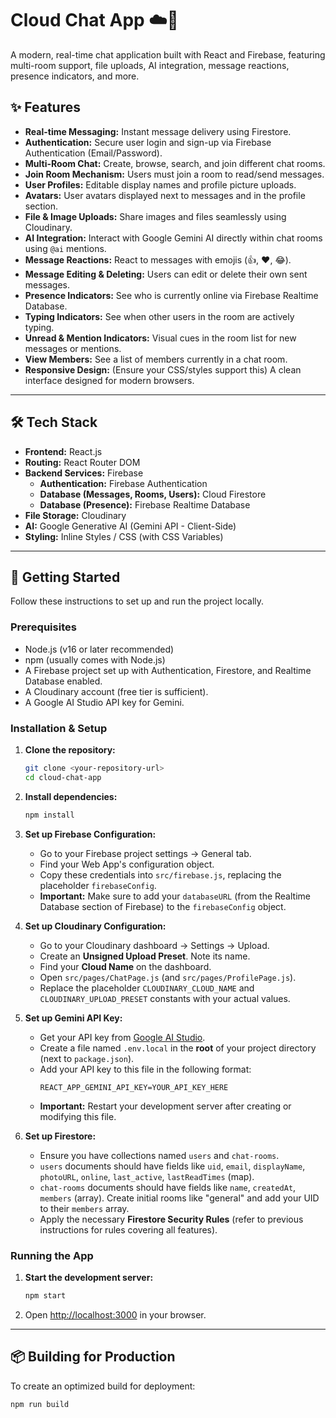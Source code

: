 # Cloud Chat App ☁️💬

A modern, real-time chat application built with React and Firebase, featuring multi-room support, file uploads, AI integration, message reactions, presence indicators, and more.


## ✨ Features

* **Real-time Messaging:** Instant message delivery using Firestore.
* **Authentication:** Secure user login and sign-up via Firebase Authentication (Email/Password).
* **Multi-Room Chat:** Create, browse, search, and join different chat rooms.
* **Join Room Mechanism:** Users must join a room to read/send messages.
* **User Profiles:** Editable display names and profile picture uploads.
* **Avatars:** User avatars displayed next to messages and in the profile section.
* **File & Image Uploads:** Share images and files seamlessly using Cloudinary.
* **AI Integration:** Interact with Google Gemini AI directly within chat rooms using `@ai` mentions.
* **Message Reactions:** React to messages with emojis (👍, ❤️, 😂).
* **Message Editing & Deleting:** Users can edit or delete their own sent messages.
* **Presence Indicators:** See who is currently online via Firebase Realtime Database.
* **Typing Indicators:** See when other users in the room are actively typing.
* **Unread & Mention Indicators:** Visual cues in the room list for new messages or mentions.
* **View Members:** See a list of members currently in a chat room.
* **Responsive Design:** (Ensure your CSS/styles support this) A clean interface designed for modern browsers.

---

## 🛠️ Tech Stack

* **Frontend:** React.js
* **Routing:** React Router DOM
* **Backend Services:** Firebase
    * **Authentication:** Firebase Authentication
    * **Database (Messages, Rooms, Users):** Cloud Firestore
    * **Database (Presence):** Firebase Realtime Database
* **File Storage:** Cloudinary
* **AI:** Google Generative AI (Gemini API - Client-Side)
* **Styling:** Inline Styles / CSS (with CSS Variables)

---

## 🚀 Getting Started

Follow these instructions to set up and run the project locally.

### Prerequisites

* Node.js (v16 or later recommended)
* npm (usually comes with Node.js)
* A Firebase project set up with Authentication, Firestore, and Realtime Database enabled.
* A Cloudinary account (free tier is sufficient).
* A Google AI Studio API key for Gemini.

### Installation & Setup

1.  **Clone the repository:**
    ```bash
    git clone <your-repository-url>
    cd cloud-chat-app
    ```

2.  **Install dependencies:**
    ```bash
    npm install
    ```

3.  **Set up Firebase Configuration:**
    * Go to your Firebase project settings -> General tab.
    * Find your Web App's configuration object.
    * Copy these credentials into `src/firebase.js`, replacing the placeholder `firebaseConfig`.
    * **Important:** Make sure to add your `databaseURL` (from the Realtime Database section of Firebase) to the `firebaseConfig` object.

4.  **Set up Cloudinary Configuration:**
    * Go to your Cloudinary dashboard -> Settings -> Upload.
    * Create an **Unsigned Upload Preset**. Note its name.
    * Find your **Cloud Name** on the dashboard.
    * Open `src/pages/ChatPage.js` (and `src/pages/ProfilePage.js`).
    * Replace the placeholder `CLOUDINARY_CLOUD_NAME` and `CLOUDINARY_UPLOAD_PRESET` constants with your actual values.

5.  **Set up Gemini API Key:**
    * Get your API key from [Google AI Studio](https://aistudio.google.com/).
    * Create a file named `.env.local` in the **root** of your project directory (next to `package.json`).
    * Add your API key to this file in the following format:
        ```
        REACT_APP_GEMINI_API_KEY=YOUR_API_KEY_HERE
        ```
    * **Important:** Restart your development server after creating or modifying this file.

6.  **Set up Firestore:**
    * Ensure you have collections named `users` and `chat-rooms`.
    * `users` documents should have fields like `uid`, `email`, `displayName`, `photoURL`, `online`, `last_active`, `lastReadTimes` (map).
    * `chat-rooms` documents should have fields like `name`, `createdAt`, `members` (array). Create initial rooms like "general" and add your UID to their `members` array.
    * Apply the necessary **Firestore Security Rules** (refer to previous instructions for rules covering all features).

### Running the App

1.  **Start the development server:**
    ```bash
    npm start
    ```
2.  Open [http://localhost:3000](http://localhost:3000) in your browser.

---

## 📦 Building for Production

To create an optimized build for deployment:

```bash
npm run build
